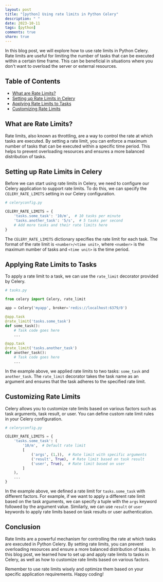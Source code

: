 ```yaml
---
layout: post
title: "[python] Using rate limits in Python Celery"
description: " "
date: 2023-10-11
tags: [python]
comments: true
share: true
---
```


In this blog post, we will explore how to use rate limits in Python Celery. Rate limits are useful for limiting the number of tasks that can be executed within a certain time frame. This can be beneficial in situations where you don't want to overload the server or external resources.

## Table of Contents
- [What are Rate Limits?](#what-are-rate-limits)
- [Setting up Rate Limits in Celery](#setting-up-rate-limits-in-celery)
- [Applying Rate Limits to Tasks](#applying-rate-limits-to-tasks)
- [Customizing Rate Limits](#customizing-rate-limits)

## What are Rate Limits?

Rate limits, also known as throttling, are a way to control the rate at which tasks are executed. By setting a rate limit, you can enforce a maximum number of tasks that can be executed within a specific time period. This helps to prevent overloading resources and ensures a more balanced distribution of tasks.

## Setting up Rate Limits in Celery

Before we can start using rate limits in Celery, we need to configure our Celery application to support rate limits. To do this, we can specify the `CELERY_RATE_LIMITS` setting in our Celery configuration.

```python
# celeryconfig.py

CELERY_RATE_LIMITS = {
    'tasks.some_task': '10/m',  # 10 tasks per minute
    'tasks.another_task': '5/s',  # 5 tasks per second
    # Add more tasks and their rate limits here
}
```

The `CELERY_RATE_LIMITS` dictionary specifies the rate limit for each task. The format of the rate limit is `<number>/<time unit>`, where `<number>` is the maximum number of tasks and `<time unit>` is the time period.

## Applying Rate Limits to Tasks

To apply a rate limit to a task, we can use the `rate_limit` decorator provided by Celery. 

```python
# tasks.py

from celery import Celery, rate_limit

app = Celery('myapp', broker='redis://localhost:6379/0')

@app.task
@rate_limit('tasks.some_task')
def some_task():
    # Task code goes here
    ...

@app.task
@rate_limit('tasks.another_task')
def another_task():
    # Task code goes here
    ...
```

In the example above, we applied rate limits to two tasks: `some_task` and `another_task`. The `rate_limit` decorator takes the task name as an argument and ensures that the task adheres to the specified rate limit.

## Customizing Rate Limits

Celery allows you to customize rate limits based on various factors such as task arguments, task result, or user. You can define custom rate limit rules in your Celery configuration.

```python
# celeryconfig.py

CELERY_RATE_LIMITS = {
    'tasks.some_task': (
        '10/m',  # Default rate limit
        [
            ('args', (1,)),  # Rate limit with specific arguments
            ('result', True),  # Rate limit based on task result
            ('user', True),  # Rate limit based on user
        ]
    ),
    ...
}
```

In the example above, we defined a rate limit for `tasks.some_task` with different factors. For example, if we want to apply a different rate limit based on the task arguments, we can specify a tuple with the `args` keyword followed by the argument value. Similarly, we can use `result` or `user` keywords to apply rate limits based on task results or user authentication.

## Conclusion

Rate limits are a powerful mechanism for controlling the rate at which tasks are executed in Python Celery. By setting rate limits, you can prevent overloading resources and ensure a more balanced distribution of tasks. In this blog post, we learned how to set up and apply rate limits to tasks in Celery, as well as how to customize rate limits based on various factors.

Remember to use rate limits wisely and optimize them based on your specific application requirements. Happy coding!